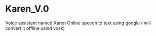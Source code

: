 # Karen_V.0
Voice assistant named Karen
Online speech to text using google ( will convert it offline usind vosk)
